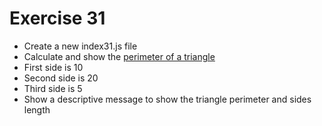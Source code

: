 # Exercise 31

* Create a new index31.js file
* Calculate and show the [perimeter of a triangle](https://www.mathopenref.com/triangleperimeter.html)
* First side is 10
* Second side is 20
* Third side is 5
* Show a descriptive message to show the triangle perimeter and sides length